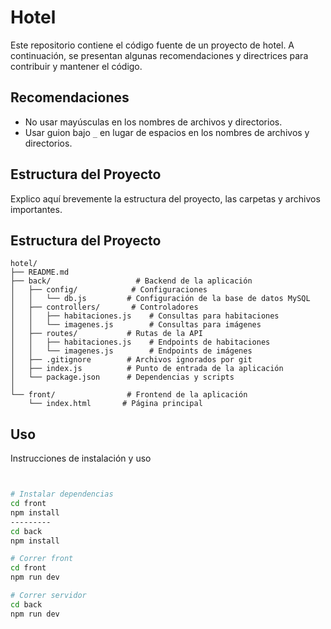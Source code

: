 # Hotel

Este repositorio contiene el código fuente de un proyecto de hotel. A continuación, se presentan algunas recomendaciones y directrices para contribuir y mantener el código.

## Recomendaciones

- No usar mayúsculas en los nombres de archivos y directorios.
- Usar guion bajo `_` en lugar de espacios en los nombres de archivos y directorios.

## Estructura del Proyecto

Explico aquí brevemente la estructura del proyecto, las carpetas y archivos importantes.

## Estructura del Proyecto

```
hotel/
├── README.md
├── back/                   # Backend de la aplicación
│   ├── config/            # Configuraciones
│   │   └── db.js         # Configuración de la base de datos MySQL
│   ├── controllers/       # Controladores
│   │   ├── habitaciones.js    # Consultas para habitaciones
│   │   └── imagenes.js        # Consultas para imágenes
│   ├── routes/           # Rutas de la API
│   │   ├── habitaciones.js    # Endpoints de habitaciones
│   │   └── imagenes.js        # Endpoints de imágenes
│   ├── .gitignore        # Archivos ignorados por git
│   ├── index.js          # Punto de entrada de la aplicación
│   └── package.json      # Dependencias y scripts
│
└── front/                # Frontend de la aplicación
    └── index.html       # Página principal
```


## Uso

Instrucciones de instalación y uso

```sh


# Instalar dependencias
cd front
npm install
---------
cd back
npm install

# Correr front
cd front
npm run dev

# Correr servidor
cd back
npm run dev
